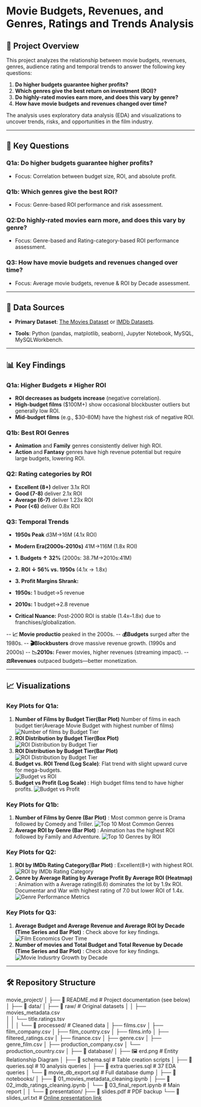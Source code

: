 # Movie Budgets, Revenues, and Genres, Ratings and Trends Analysis


## 📌 Project Overview
This project analyzes the relationship between movie budgets, revenues, genres, audience rating and temporal trends to answer the following key questions:
1. **Do higher budgets guarantee higher profits?**  
2. **Which genres give the best return on investment (ROI)?** 
3. **Do highly-rated movies earn more, and does this vary by genre?**
4. **How have movie budgets and revenues changed over time?**

The analysis uses exploratory data analysis (EDA) and visualizations to uncover trends, risks, and opportunities in the film industry.

---

## 🔑 Key Questions
### Q1a: Do higher budgets guarantee higher profits?  
- Focus: Correlation between budget size, ROI, and absolute profit.  
### Q1b: Which genres give the best ROI?  
- Focus: Genre-based ROI performance and risk assessment.
### Q2:Do highly-rated movies earn more, and does this vary by genre?
- Focus: Genre-based and Rating-category-based ROI performance assessment.
### Q3: How have movie budgets and revenues changed over time?
- Focus: Average movie budgets, revenue & ROI by Decade assessment.
---

## 📂 Data Sources
- **Primary Dataset**: [The Movies Dataset](https://www.kaggle.com/datasets/rounakbanik/the-movies-dataset) or [IMDb Datasets](https://developer.imdb.com/non-commercial-datasets/).

- **Tools**: Python (pandas, matplotlib, seaborn), Jupyter Notebook, MySQL, MySQLWorkbench.

---

## 📊 Key Findings
### Q1a: Higher Budgets ≠ Higher ROI  
- **ROI decreases as budgets increase** (negative correlation).  
- **High-budget films** ($100M+) show occasional blockbuster outliers but generally low ROI.  
- **Mid-budget films** (e.g., $30–80M) have the highest risk of negative ROI.  

### Q1b: Best ROI Genres  
- **Animation** and **Family** genres consistently deliver high ROI.  
- **Action** and **Fantasy** genres have high revenue potential but require large budgets, lowering ROI. 


### Q2: Rating categories by ROI
- **Excellent (8+)** deliver 3.1x ROI
- **Good (7-8)** deliver 2.1x ROI
- **Average (6-7)** deliver 1.23x ROI
- **Poor (<6)** deliver 0.8x ROI

### Q3: Temporal Trends
- **1950s Peak** d3M→16M (4.1x ROI)
- **Modern Era(2000s-2010s)** 41M→116M (1.8x ROI)

- **1. Budgets ↑ 32%** (2000s: 38.7M→2010s:41M)
- **2. ROI ↓ 56% vs. 1950s** (4.1x → 1.8x)
- **3. Profit Margins Shrank:**
- **1950s:** 1 budget→5 revenue
- **2010s:** 1 budget→2.8  revenue
- **Critical Nuance:** Post-2000 ROI is stable (1.4x–1.8x) due to franchises/globalization.

-- **📈 Movie productio** peaked in the 2000s.
-- **💰Budgets** surged after the 1980s.
-- **🎬Blockbusters** drove massive revenue growth. (1990s and 2000s)
-- **📉2010s:** Fewer movies, higher revenues (streaming impact).
-- **⚖️Revenues** outpaced budgets—better monetization.


---

## 📈 Visualizations  
### Key Plots for Q1a:
1. **Number of Films by Budget Tier(Bar Plot)** Number of films in each budget tier(Average Movie Budget with highest number of films)
   ![Number of films by Budget Tier](plots/plot1.png)
2. **ROI Distribution by Budget Tier(Box Plot)** 
   ![ROI Distribution by Budget Tier](plots/plot2.png)
3. **ROI Distribution by Budget Tier(Bar Plot)** 
  ![ROI Distribution by Budget Tier](plots/plot3.png)
4. **Budget vs. ROI Trend (Log Scale)**: Flat trend with slight upward curve for mega-budgets.  
   ![Budget vs ROI](plots/plot4.png)  
5. **Budget vs Profit (Log Scale)** : High budget films tend to have higher profits.
  ![Budget vs Profit](plots/plot5.png)

### Key Plots for Q1b:  
1. **Number of Films by Genre (Bar Plot)** : Most common genre is Drama followed by Comedy and Triller.
  ![Top 10 Most Common Genres](plots/plot6.png)
2. **Average ROI by Genre (Bar Plot)** : Animation has the highest ROI followed by Family and Adventure.
  ![Top 10 Genres by ROI](plots/plot7.png)
 
### Key Plots for Q2: 
1. **ROI by IMDb Rating Category(Bar Plot)** : Excellent(8+) with highest ROI.
  ![ROI by IMDb Rating Category](plots/plot8.png)
2. **Genre by Average Rating by Average Profit By Average ROI (Heatmap)** : Animation with a Average rating(6.6) dominates the lot by 1.9x ROI. Documentar and War with highest rating of 7.0 but lower ROI of 1.4x.
  ![Genre Performance Metrics](plots/plot9.png)

### Key Plots for Q3:
1. **Average Budget and Average Revenue and Average ROI by Decade (Time Series and Bar Plot)** : Check above for key findings.
  ![Film Economics Over Time](plots/plot10.png)
2. **Number of movies and Total Budget and Total Revenue by Decade (Time Series and Bar Plot)** : Check above for key findings.
  ![Movie Indusrtry Growth by Decade](plots/plot11.png)

---

## 🛠️ Repository Structure  
movie_project/
│
├── 📄 README.md                 # Project documentation (see below)
│
├── 📂 data/
│   ├── 📂 raw/                  # Original datasets
│   │   ├── movies_metadata.csv  
│   │   └── title.ratings.tsv         
│   │
│   └── 📂 processed/            # Cleaned data
│       ├── films.csv
│       ├── film_company.csv
│       ├── film_country.csv
│       ├── films.info
│       ├── filtered_ratings.csv
│       ├── finance.csv
│       ├── genre.csv
│       ├── genre_film.csv
│       ├── production_company.csv
│       └── production_country.csv 
│
├── 📂 database/
│   ├── 🖼️ erd.png               # Entity Relationship Diagram
│   ├── 📄 schema.sql            # Table creation scripts
│   ├── 📄 queries.sql           # 10 analysis queries
│   ├── 📄 extra queries.sql     # 37 EDA queries
│   └── 📄 movie_db_export.sql   # Full database dump
│
├── 📂 notebooks/
│   ├── 📘 01_movies_metadata_cleaning.ipynb
│   ├── 📘 02_imdb_ratings_cleaning.ipynb
│   └── 📗 03_final_report.ipynb  # Main report
│
│
└── 📂 presentation/
    ├── 🎥 slides.pdf            # PDF backup
    └── 🔗 slides_url.txt        # [Online presentation link](https://docs.google.com/presentation/d/1wF8waaMsLTQoRmjI_cKrhaS_BKM_72nsxtVAFwjLKWU/edit?usp=sharing)
